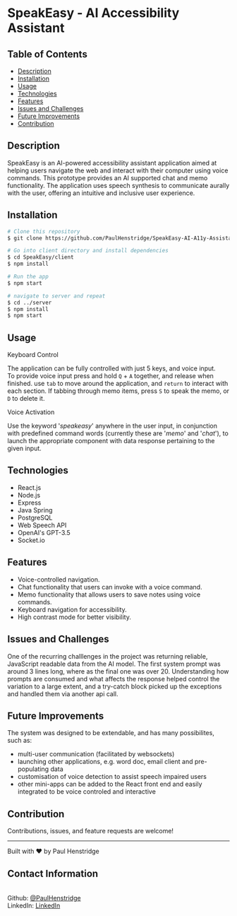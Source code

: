 # SpeakEasy - AI Accessibility Assistant

## Table of Contents

- [Description](#description)
- [Installation](#installation)
- [Usage](#usage)
- [Technologies](#technologies)
- [Features](#features)
- [Issues and Challenges](#issues-and-challenges)
- [Future Improvements](#future-improvements)
- [Contribution](#contribution)


## Description

SpeakEasy is an AI-powered accessibility assistant application aimed at helping users navigate the web and interact with their computer using voice commands. This prototype provides an AI supported chat and memo functionality. The application uses speech synthesis to communicate aurally with the user, offering an intuitive and inclusive user experience.

## Installation


```bash
# Clone this repository
$ git clone https://github.com/PaulHenstridge/SpeakEasy-AI-A11y-Assistant

# Go into client directory and install dependencies
$ cd SpeakEasy/client
$ npm install

# Run the app
$ npm start

# navigate to server and repeat
$ cd ../server
$ npm install
$ npm start
```

## Usage

Keyboard Control

The application can be fully controlled with just 5 keys, and voice input. <br>
To provide voice input press and hold `Q` + `A` together, and release when finished.
use `tab` to move around the application, and `return` to interact with each section.
If tabbing through memo items, press `S` to speak the memo, or `D` to delete it.

Voice Activation

Use the keyword '*speakeasy*' anywhere in the user input, in conjunction with predefined command words (currently these are '*memo*' and '*chat*'), to launch the appropriate component with data response pertaining to the given input.



## Technologies

-  React.js
- Node.js
- Express
- Java Spring
- PostgreSQL
- Web Speech API 
- OpenAI's GPT-3.5
- Socket.io

## Features

- Voice-controlled navigation.
- Chat functionality that users can invoke with a voice command.
- Memo functionality that allows users to save notes using voice commands.
- Keyboard navigation for accessibility.
- High contrast mode for better visibility.


## Issues and Challenges

One of the recurring challlenges in the project was returning reliable, JavaScript readable data from the AI model. The first system prompt was around 3 lines long, where as the final one was over 20. Understanding how prompts are consumed and what affects the response helped control the variation to a large extent, and a try-catch block picked up the exceptions and handled them via another api call.

## Future Improvements

The system was designed to be extendable, and has many possibilites, such as:  <br>

- multi-user communication (facilitated by websockets)
- launching other applications, e.g. word doc, email client and pre-populating data
- customisation of voice detection to assist speech impaired users
- other mini-apps can be added to the React front end and easily integrated to be voice controled and interactive

## Contribution

Contributions, issues, and feature requests are welcome!

---

Built with ❤️ by Paul Henstridge


## Contact Information

<br>Github: [@PaulHenstridge](https://github.com/PaulHenstridge)
<br>LinkedIn: [LinkedIn](https://www.linkedin.com/in/paul-henstridge-68221833) 
